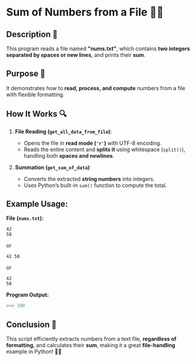 # Sum of Numbers from a File 📄➕

## Description 📝

This program reads a file named **"nums.txt"**, which contains **two integers separated by spaces or new lines**, and prints their **sum**.

## Purpose 🎯

It demonstrates how to **read, process, and compute** numbers from a file with flexible formatting.

## How It Works 🔍

1. **File Reading (`get_all_data_from_file`)**:

    - Opens the file in **read mode (`'r'`)** with UTF-8 encoding.
    - Reads the entire content and **splits it** using whitespace (`split()`), handling both **spaces and newlines**.

2. **Summation (`get_sum_of_data`)**:
    - Converts the extracted **string numbers** into integers.
    - Uses Python’s built-in `sum()` function to compute the total.

## Example Usage:

**File (`nums.txt`):**

```
42
58
```

or

```
42 58
```

or

```
42
58
```

**Program Output:**

```python
>>> 100
```

## Conclusion 🚀

This script efficiently extracts numbers from a text file, **regardless of formatting**, and calculates their **sum**, making it a great **file-handling** example in Python! 🔢📂

